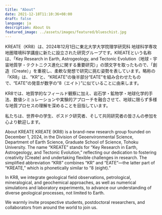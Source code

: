 ```yaml
---
title: "About"
date: 2021-12-18T11:10:36+08:00
draft: false
language: ja
description: About Us
featured_image: ../assets/images/featured/blueschist.jpg
---
```


KREATE（KR8）は、2024年12月1日に東北大学大学院理学研究科 地球科学専攻 地圏環境科学講座に新たに設立された研究グループです。KREATEという名称は、「Key Research in Earth, Astrogeology, and Tectonic Evolution（地球・宇宙地質学・テクトニクス進化に関する重要研究）」の頭文字を取ったもので、「創造（Create）」を重視し、柔軟な発想で研究に挑む姿勢を表しています。略称の「KR8」は、“KR”と、“KREATE”の後半部分“EATE”を組み合わせたもので、“EATE”の発音が数字の“8（エイト）”に似ていることに由来します。

KR8では、地質学的なフィールド観察に加え、岩石学・鉱物学・地球化学的手法、数値シミュレーションや実験的アプローチを融合させて、地球に限らず多様な地質プロセスの理解を深めることを目指しています。

私たちは、世界中の学生、ポスドク研究者、そして共同研究者の皆さんの参加を心より歓迎します。

About KREATE
KREATE (KR8) is a brand-new research group founded on December 1, 2024, in the Division of Geoenvironmental Science, Department of Earth Science, Graduate School of Science, Tohoku University. The name “KREATE” stands for “Key Research in Earth, Astrogeology, and Tectonic Evolution,” reflecting our dedication to fostering creativity (Create) and undertaking flexible challenges in research. The simplified abbreviation “KR8” combines “KR” and “EATE”—the latter part of “KREATE,” which is phonetically similar to “8 (eight).”

In KR8, we integrate geological field observations, petrological, mineralogical, and geochemical approaches, as well as numerical simulations and laboratory experiments, to advance our understanding of diverse geological processes, not limited to Earth.

We warmly invite prospective students, postdoctoral researchers, and collaborators from around the world to join us.
